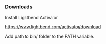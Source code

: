 ### Downloads

Install Lightbend Activator

https://www.lightbend.com/activator/download

Add path to bin/ folder to the PATH variable.

